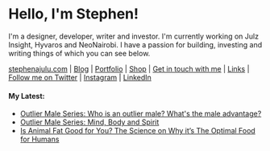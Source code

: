   <!-- Hello there! Feel free to make this your own but kindly don't use my data. Attributions are welcomed & appreciated --> 

# Hello, I'm Stephen!

I'm a designer, developer, writer and investor. I'm currently working on Julz Insight, Hyvaros and NeoNairobi. I have a passion for building, investing and writing things of which you can see below.

[stephenajulu.com](https://stephenajulu.com) | [Blog](https://stephenajulu.com/blog) | [Portfolio](https://stephenajulu.com/portfolio) | [Shop](https://stephenajulu.com/store) | [Get in touch with me](https://stephenajulu.com/contact) | [Links](https://stephenajulu.com/links) | [Follow me on Twitter](https://twitter.com/stephenajulu) | [Instagram](https://instagram.com/stephenajulu) | [LinkedIn](https://linkedin.com/in/stephenajulu)

#### My Latest:

<!-- BLOG-POST-LIST:START -->
- [Outlier Male Series: Who is an outlier male? What&#39;s the male advantage?](https://stephenajulu.com/blog/who-is-an-outlier-male-and-what-s-the-male-advantage/)
- [Outlier Male Series: Mind, Body and Spirit](https://stephenajulu.com/blog/outlier-male-series-mind-body-and-spirit/)
- [Is Animal Fat Good for You? The Science on Why it’s The Optimal Food for Humans](https://stephenajulu.com/blog/is-animal-fat-good-for-you-the-science-on-why-it-s-the-optimal-food-for-humans/)
<!-- BLOG-POST-LIST:END -->

